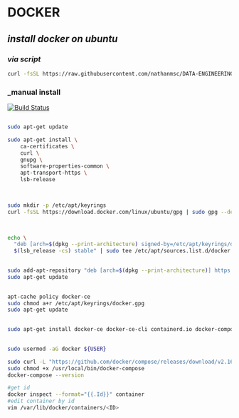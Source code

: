 # DOCKER
## _install docker on ubuntu_

### _via script_

``` sh
curl -fsSL https://raw.githubusercontent.com/nathanmsc/DATA-ENGINEERING/main/KUBERNETES/docker.sh | sh
```

### _manual install
[![Build Status](https://travis-ci.org/joemccann/dillinger.svg?branch=master)](https://nodesource.com/products/nsolid)

``` sh

sudo apt-get update

sudo apt-get install \
    ca-certificates \
    curl \
    gnupg \
    software-properties-common \
    apt-transport-https \
    lsb-release
    
```

``` sh

sudo mkdir -p /etc/apt/keyrings
curl -fsSL https://download.docker.com/linux/ubuntu/gpg | sudo gpg --dearmor -o /etc/apt/keyrings/docker.gpg
    
```

``` sh

echo \
  "deb [arch=$(dpkg --print-architecture) signed-by=/etc/apt/keyrings/docker.gpg] https://download.docker.com/linux/ubuntu \
  $(lsb_release -cs) stable" | sudo tee /etc/apt/sources.list.d/docker.list > /dev/null
    
```

``` sh
sudo add-apt-repository "deb [arch=$(dpkg --print-architecture)] https://download.docker.com/linux/ubuntu $(lsb_release -cs) stable"
sudo apt-get update
    
```

``` sh
apt-cache policy docker-ce
sudo chmod a+r /etc/apt/keyrings/docker.gpg
sudo apt-get update
    
```

``` sh
sudo apt-get install docker-ce docker-ce-cli containerd.io docker-compose-plugin
    
```

``` sh
sudo usermod -aG docker ${USER}
```

```sh
sudo curl -L "https://github.com/docker/compose/releases/download/v2.16.0/docker-compose-$(uname -s)-$(uname -m)" -o /usr/local/bin/docker-compose
sudo chmod +x /usr/local/bin/docker-compose
docker-compose --version
```

```sh
#get id
docker inspect --format="{{.Id}}" container
#edit container by id
vim /var/lib/docker/containers/<ID>
```
